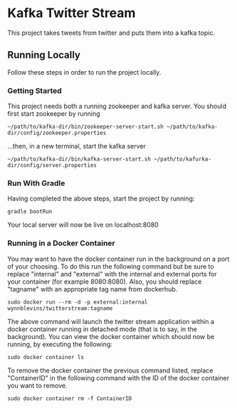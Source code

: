 # Kafka Twitter Stream
This project takes tweets from twitter and puts them into a kafka topic.

## Running Locally
Follow these steps in order to run the project locally.

### Getting Started
This project needs both a running zookeeper and kafka server.  You should first start zookeeper by running
```
~/path/to/kafka-dir/bin/zookeeper-server-start.sh ~/path/to/kafka-dir/config/zookeeper.properties
```
...then, in a new terminal, start the kafka server
```
~/path/to/kafka-dir/bin/kafka-server-start.sh ~/path/to/kafurka-dir/config/server.properties
```

### Run With Gradle
Having completed the above steps, start the project by running:
```
gradle bootRun 
```
Your local server will now be live on localhost:8080

### Running in a Docker Container
You may want to have the docker container run in the background on a port of your choosing.  To do this run the following command but be sure to replace "internal" and "external" with the internal and external ports for your container (for example 8080:8080).  Also, you should replace "tagname" with an appropriate tag name from dockerhub.
```
sudo docker run --rm -d -p external:internal wynnblevins/twitterstream:tagname
```
The above command will launch the twitter stream application within a docker container running in detached mode (that is to say, in the background).  You can view the docker container which should now be running, by executing the following:
```
sudo docker container ls
```
To remove the docker container the previous command listed, replace "ContainerID" in the following command with the ID of the docker container you want to remove.  
```
sudo docker container rm -f ContainerID
```